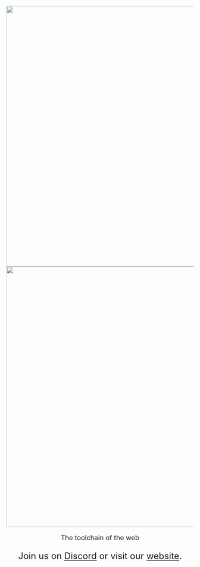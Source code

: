 <p align="center">
    <img alt=""
         src="https://raw.githubusercontent.com/biomejs/resources/main/biome%20Inverted%20Color%202400x1800.png#gh-light-mode-only"
         width="700">
    <img alt=""
         src="https://raw.githubusercontent.com/biomejs/resources/main/biome%20Main%20Logo%202400x1800.png#gh-dark-mode-only"
         width="700">
</p>

<div align="center">
    <p style="font-size: 18px">The toolchain of the web</p>
    <p style="font-size: 24px">
        Join us on <a href="https://discord.gg/A2J33RkW">Discord</a> or visit our <a href="https://biomejs.dev">website</a>.
    </p>
</div>
